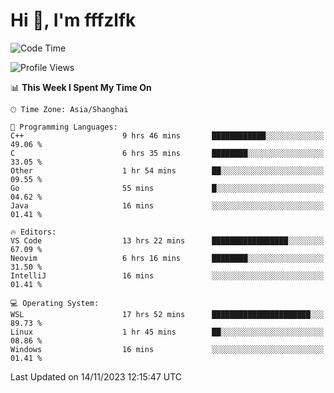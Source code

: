 # Hi 👋, I'm fffzlfk

<!--START_SECTION:waka-->
![Code Time](http://img.shields.io/badge/Code%20Time-574%20hrs%2023%20mins-blue)

![Profile Views](http://img.shields.io/badge/Profile%20Views-0-blue)

📊 **This Week I Spent My Time On** 

```text
🕑︎ Time Zone: Asia/Shanghai

💬 Programming Languages: 
C++                      9 hrs 46 mins       ████████████░░░░░░░░░░░░░   49.06 % 
C                        6 hrs 35 mins       ████████░░░░░░░░░░░░░░░░░   33.05 % 
Other                    1 hr 54 mins        ██░░░░░░░░░░░░░░░░░░░░░░░   09.55 % 
Go                       55 mins             █░░░░░░░░░░░░░░░░░░░░░░░░   04.62 % 
Java                     16 mins             ░░░░░░░░░░░░░░░░░░░░░░░░░   01.41 % 

🔥 Editors: 
VS Code                  13 hrs 22 mins      █████████████████░░░░░░░░   67.09 % 
Neovim                   6 hrs 16 mins       ████████░░░░░░░░░░░░░░░░░   31.50 % 
IntelliJ                 16 mins             ░░░░░░░░░░░░░░░░░░░░░░░░░   01.41 % 

💻 Operating System: 
WSL                      17 hrs 52 mins      ██████████████████████░░░   89.73 % 
Linux                    1 hr 45 mins        ██░░░░░░░░░░░░░░░░░░░░░░░   08.86 % 
Windows                  16 mins             ░░░░░░░░░░░░░░░░░░░░░░░░░   01.41 % 
```


 Last Updated on 14/11/2023 12:15:47 UTC
<!--END_SECTION:waka-->
